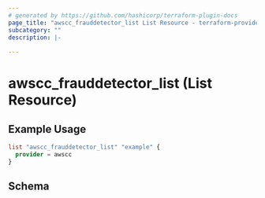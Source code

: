 ```yaml
---
# generated by https://github.com/hashicorp/terraform-plugin-docs
page_title: "awscc_frauddetector_list List Resource - terraform-provider-awscc"
subcategory: ""
description: |-
  
---
```


# awscc_frauddetector_list (List Resource)



## Example Usage

```terraform
list "awscc_frauddetector_list" "example" {
  provider = awscc
}
```

<!-- schema generated by tfplugindocs -->
## Schema
